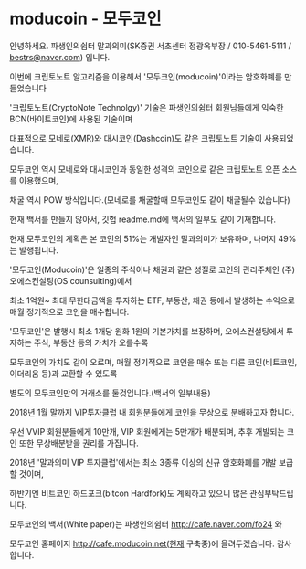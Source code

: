 # moducoin - 모두코인

안녕하세요. 파생인의쉼터 말과의미(SK증권 서초센터 정광옥부장 / 010-5461-5111 / bestrs@naver.com) 입니다. 

이번에 크립토노트 알고리즘을 이용해서 '모두코인(moducoin)'이라는 암호화폐를 만들었습니다



'크립토노트(CryptoNote Technolgy)' 기술은 파생인의쉼터 회원님들에게 익숙한 BCN(바이트코인)에 사용된 기술이며

대표적으로 모네로(XMR)와 대시코인(Dashcoin)도 같은 크립토노트 기술이 사용되었습니다.

모두코인 역시 모네로와 대시코인과 동일한 성격의 코인으로 같은 크립토노트 오픈 소스를 이용했으며,

채굴 역시 POW 방식입니다.(모네로를 채굴할때 모두코인도 같이 채굴될수 있습니다)



현재 백서를 만들지 않아서, 깃헙 readme.md에 백서의 일부도 같이 기재합니다.

현재 모두코인의 계획은 본 코인의 51%는 개발자인 말과의미가 보유하며, 나머지 49%는 발행됩니다.

'모두코인(Moducoin)'은 일종의 주식이나 채권과 같은 성질로 코인의 관리주체인 (주)오에스컨설팅(OS counsulting)에서 

최소 1억원~ 최대 무한대금액을 투자하는 ETF, 부동산, 채권 등에서 발생하는 수익으로 매월 정기적으로 코인을 매수합니다.

'모두코인'은 발행시 최소 1개당 원화 1원의 기본가치를 보장하며, 오에스컨설팅에서 투자하는 주식, 부동산 등의 가치가 오를수록

모두코인의 가치도 같이 오르며, 매월 정기적으로 코인을 매수 또는 다른 코인(비트코인, 이더리움 등)과 교환할 수 있도록

별도의 모두코인만의 거래소를 둘것입니다.(백서의 일부내용)  



2018년 1월 말까지 VIP투자클럽 내 회원분들에게 코인을 무상으로 분배하고자 합니다.

우선 VVIP 회원분들에게 10만개, VIP 회원에게는 5만개가 배분되며, 추후 개발되는 코인 또한 무상배분받을 권리를 가집니다.

2018년 '말과의미 VIP 투자클럽'에서는 최소 3종류 이상의 신규 암호화폐를 개발 보급할 것이며, 

하반기엔 비트코인 하드포크(bitcon Hardfork)도 계획하고 있으니 많은 관심부탁드립니다.



모두코인의 백서(White paper)는 파생인의쉼터 http://cafe.naver.com/fo24 와 

모두코인 홈페이지 http://cafe.moducoin.net(현재 구축중)에 올려두겠습니다. 감사합니다.


